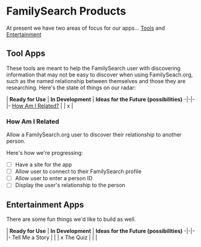 # FamilySearch Products

At present we have two areas of focus for our apps... [Tools](#tool-apps) and [Entertainment](#entertainment-apps)

## Tool Apps

These tools are meant to help the FamilySearch user with discovering information that may not be easy to discover when using FamilySeach.org, such as the named relationship between themselves and those they are researching. Here's the state of things on our radar:

 | **Ready for Use** | **In Development** | **Ideas for the Future (possibilities)**
-|-|-|-
 [How Am I Related?](#how-am-i-related) | | x |

### How Am I Related
Allow a FamilySearch.org user to discover their relationship to another person.

Here's how we're progressing:
- [ ] Have a site for the app
- [ ] Allow user to connect to their FamilySearch profile
- [ ] Allow user to enter a person ID
- [ ] Display the user's relationship to the person

## Entertainment Apps
There are some fun things we'd like to build as well.

| **Ready for Use** | **In Development** | **Ideas for the Future (possibilities)**
-|-|-|-
Tell Me a Story | | | x
The Quiz | | |
